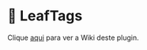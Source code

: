 # 💜 LeafTags
Clique [aqui](https://www.spigotmc.org/resources/leaftags.102794/) para ver a Wiki deste plugin.
